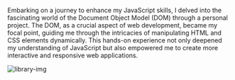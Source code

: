 Embarking on a journey to enhance my JavaScript skills, I delved into the fascinating world of the Document Object Model (DOM) through a personal project. The DOM, as a crucial aspect of web development, became my focal point, guiding me through the intricacies of manipulating HTML and CSS elements dynamically. This hands-on experience not only deepened my understanding of JavaScript but also empowered me to create more interactive and responsive web applications.

![library-img](https://github.com/jusufmuftic/js-projects/assets/148939814/15bd3b44-a93e-4fc2-aa00-e7d6b3c7cb2c)

